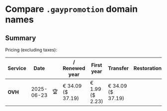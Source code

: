 # Compare `.gaypromotion` domain names

## Summary

Pricing (excluding taxes):

| Service | Date |  | / Renewed year | First year | Transfer | Restoration |
|--|--|--|--|--|--|--|
| **OVH** | 2025-06-23 | 🏆 | € 34.09<br>($ 37.19) | € 1.99<br>($ 2.23) | € 34.09<br>($ 37.19) |  |

